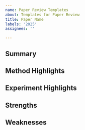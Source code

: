 ```yaml
---
name: Paper Review Templates
about: Templates for Paper Review
title: Paper Name
labels: '2025'
assignees: ''

---
```


## Summary

## Method Highlights

## Experiment Highlights

## Strengths

## Weaknesses
